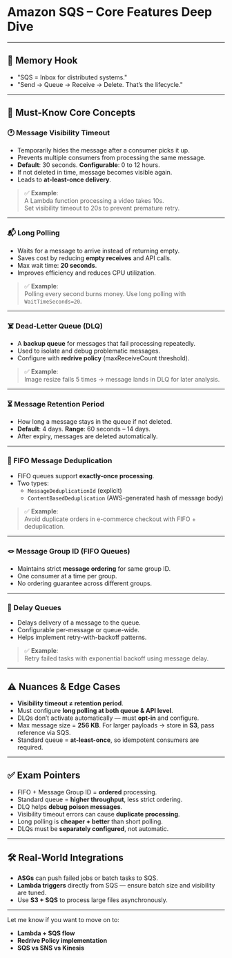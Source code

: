 # Amazon SQS – Core Features Deep Dive

---

## 🧠 Memory Hook

- "SQS = Inbox for distributed systems."
- "Send → Queue → Receive → Delete. That’s the lifecycle."

---

## 🚀 Must-Know Core Concepts

### 🕐 Message Visibility Timeout

- Temporarily hides the message after a consumer picks it up.
- Prevents multiple consumers from processing the same message.
- **Default**: 30 seconds. **Configurable**: 0 to 12 hours.
- If not deleted in time, message becomes visible again.
- Leads to **at-least-once delivery**.

> ✅ **Example**:  
> A Lambda function processing a video takes 10s.  
> Set visibility timeout to 20s to prevent premature retry.

---

### 📬 Long Polling

- Waits for a message to arrive instead of returning empty.
- Saves cost by reducing **empty receives** and API calls.
- Max wait time: **20 seconds**.
- Improves efficiency and reduces CPU utilization.

> ✅ **Example**:  
> Polling every second burns money. Use long polling with `WaitTimeSeconds=20`.

---

### ☠️ Dead-Letter Queue (DLQ)

- A **backup queue** for messages that fail processing repeatedly.
- Used to isolate and debug problematic messages.
- Configure with **redrive policy** (maxReceiveCount threshold).

> ✅ **Example**:  
> Image resize fails 5 times → message lands in DLQ for later analysis.

---

### ⏳ Message Retention Period

- How long a message stays in the queue if not deleted.
- **Default**: 4 days. **Range**: 60 seconds – 14 days.
- After expiry, messages are deleted automatically.

---

### 🧪 FIFO Message Deduplication

- FIFO queues support **exactly-once processing**.
- Two types:
  - `MessageDeduplicationId` (explicit)
  - `ContentBasedDeduplication` (AWS-generated hash of message body)

> ✅ **Example**:  
> Avoid duplicate orders in e-commerce checkout with FIFO + deduplication.

---

### 🪢 Message Group ID (FIFO Queues)

- Maintains strict **message ordering** for same group ID.
- One consumer at a time per group.
- No ordering guarantee across different groups.

---

### 🔁 Delay Queues

- Delays delivery of a message to the queue.
- Configurable per-message or queue-wide.
- Helps implement retry-with-backoff patterns.

> ✅ **Example**:  
> Retry failed tasks with exponential backoff using message delay.

---

## ⚠️ Nuances & Edge Cases

- **Visibility timeout ≠ retention period**.
- Must configure **long polling at both queue & API level**.
- DLQs don’t activate automatically — must **opt-in** and configure.
- Max message size = **256 KB**. For larger payloads → store in **S3**, pass reference via SQS.
- Standard queue = **at-least-once**, so idempotent consumers are required.

---

## ✅ Exam Pointers

- FIFO + Message Group ID = **ordered** processing.
- Standard queue = **higher throughput**, less strict ordering.
- DLQ helps **debug poison messages**.
- Visibility timeout errors can cause **duplicate processing**.
- Long polling is **cheaper + better** than short polling.
- DLQs must be **separately configured**, not automatic.

---

## 🛠 Real-World Integrations

- **ASGs** can push failed jobs or batch tasks to SQS.
- **Lambda triggers** directly from SQS — ensure batch size and visibility are tuned.
- Use **S3 + SQS** to process large files asynchronously.

---

Let me know if you want to move on to:
- **Lambda + SQS flow**
- **Redrive Policy implementation**
- **SQS vs SNS vs Kinesis**
